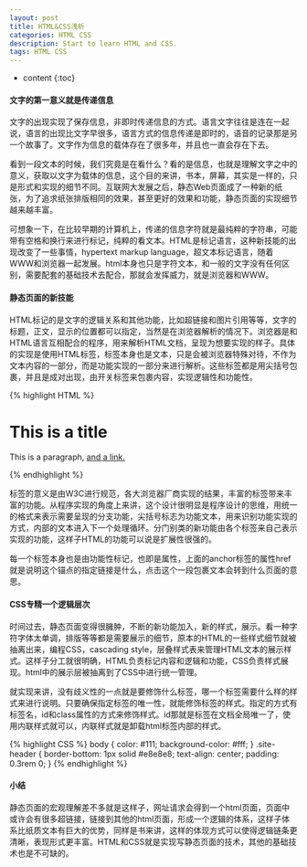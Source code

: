 ```yaml
---
layout: post
title: HTML&CSS浅析
categories: HTML CSS
description: Start to learn HTML and CSS.
tags: HTML CSS
---
```


* content
{:toc}

#### 文字的第一意义就是传递信息

文字的出现实现了保存信息，非即时传递信息的方式。语言文字往往是连在一起说，语言的出现比文字早很多，语言方式的信息传递是即时的，语音的记录那是另一个故事了。文字作为信息的载体存在了很多年，并且也一直会存在下去。

看到一段文本的时候，我们究竟是在看什么？看的是信息，也就是理解文字之中的意义，获取以文字为载体的信息，这个目的来讲，书本，屏幕，其实是一样的，只是形式和实现的细节不同。互联网大发展之后，静态Web页面成了一种新的纸张，为了追求纸张排版相同的效果，甚至更好的效果和功能，静态页面的实现细节越来越丰富。

可想象一下，在比较早期的计算机上，传递的信息字符就是最纯粹的字符串，可能带有空格和换行来进行标记，纯粹的看文本。HTML是标记语言，这种新技能的出现改变了一些事情，hypertext markup language，超文本标记语言，随着WWW和浏览器一起发展。html本身也只是字符文本，和一般的文字没有任何区别，需要配套的基础技术去配合，那就会发挥威力，就是浏览器和WWW。

#### 静态页面的新技能

HTML标记的是文字的逻辑关系和其他功能，比如超链接和图片引用等等，文字的标题，正文，显示的位置都可以指定，当然是在浏览器解析的情况下。浏览器是和HTML语言互相配合的程序，用来解析HTML文档，呈现为想要实现的样子。具体的实现是使用HTML标签，标签本身也是文本，只是会被浏览器特殊对待，不作为文本内容的一部分，而是功能实现的一部分来进行解析。这些标签都是用尖括号包裹，并且是成对出现，由开关标签来包裹内容，实现逻辑性和功能性。

{% highlight HTML %}
<h1>This is a title</h1>
<p>This is a paragraph,
  <a href="http://www.naidu.com">and a link.</a>
</p>
{% endhighlight %}

标签的意义是由W3C进行规范，各大浏览器厂商实现的结果，丰富的标签带来丰富的功能。从程序实现的角度上来讲，这个设计很明显是程序设计的思维，用统一的格式来表示需要呈现的分支功能，尖括号标志为功能文本，用来识别功能实现的方式，内部的文本进入下一个处理循环。分门别类的新功能由各个标签来自己表示实现的功能，这样子HTML的功能可以说是扩展性很强的。

每一个标签本身也是由功能性标记，也即是属性，上面的anchor标签的属性href就是说明这个锚点的指定链接是什么，点击这个一段包裹文本会转到什么页面的意思。

#### CSS专精一个逻辑层次

时间过去，静态页面变得很臃肿，不断的新功能加入，新的样式，展示。看一种字符字体太单调，排版等等都是需要展示的细节，原本的HTML的一些样式细节就被抽离出来，编程CSS，cascading style，层叠样式表来管理HTML文本的展示样式。这样子分工就很明确，HTML负责标记内容和逻辑和功能，CSS负责样式展现。html中的展示层被抽离到了CSS中进行统一管理。

就实现来讲，没有歧义性的一点就是要修饰什么标签，哪一个标签需要什么样的样式来进行说明。只要确保指定标签的唯一性，就能修饰标签的样式。指定的方式有标签名，id和class属性的方式来修饰样式。id那就是标签在文档全局唯一了，使用内联样式就可以，内联样式就是卸载html标签内部的样式。

{% highlight CSS %}
body {
  color: #111;
  background-color: #fff; }
.site-header {
  border-bottom: 1px solid #e8e8e8;
  text-align: center;
  padding: 0.3rem 0;
}
{% endhighlight %}

#### 小结

静态页面的宏观理解差不多就是这样子，网址请求会得到一个html页面，页面中或许会有很多超链接，链接到其他的html页面，形成一个逻辑的体系，这样子体系比纸质文本有巨大的优势，同样是书来讲，这样的体现方式可以使得逻辑链条更清晰，表现形式更丰富。HTML和CSS就是实现写静态页面的技术，其他的基础技术也是不可缺的。
